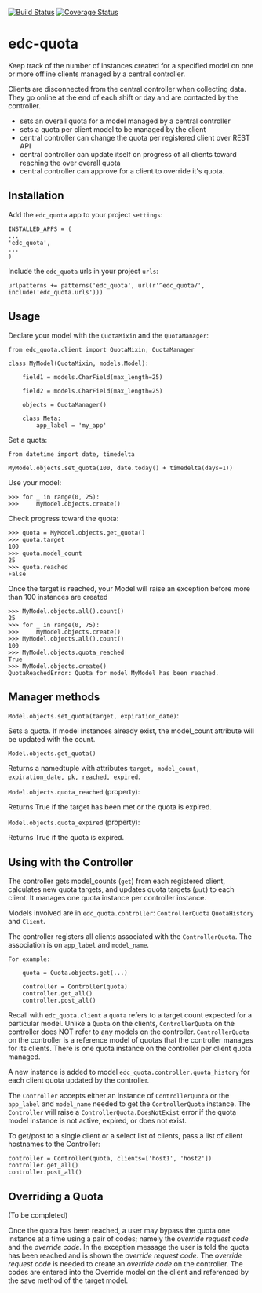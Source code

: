 [![Build Status](https://travis-ci.org/botswana-harvard/edc-quota.svg?branch=develop)](https://travis-ci.org/botswana-harvard/edc-quota)
[![Coverage Status](https://coveralls.io/repos/botswana-harvard/edc-quota/badge.svg?branch=develop&service=github)](https://coveralls.io/github/botswana-harvard/edc-quota?branch=develop)

# edc-quota

Keep track of the number of instances created for a specified model on one or more offline clients managed by a central controller.

Clients are disconnected from the central controller when collecting data. They go online at the end of each shift or day
and are contacted by the controller.

- sets an overall quota for a model managed by a central controller
- sets a quota per client model to be managed by the client
- central controller can change the quota per registered client over REST API
- central controller can update itself on progress of all clients toward reaching the over overall quota
- central controller can approve for a client to override it's quota.
 
Installation
------------

Add the `edc_quota` app to your project `settings`:

	INSTALLED_APPS = (
	...
	'edc_quota', 
	...
	)

Include the `edc_quota` urls in your project `urls`:

	urlpatterns += patterns('edc_quota', url(r'^edc_quota/', include('edc_quota.urls')))


Usage
-----

Declare your model with the `QuotaMixin` and the `QuotaManager`:

	from edc_quota.client import QuotaMixin, QuotaManager

	class MyModel(QuotaMixin, models.Model):
	
		field1 = models.CharField(max_length=25)

		field2 = models.CharField(max_length=25)

		objects = QuotaManager()
		
		class Meta:
			app_label = 'my_app'
			
Set a quota:
	
	from datetime import date, timedelta
	
	MyModel.objects.set_quota(100, date.today() + timedelta(days=1))

Use your model:

	>>> for _ in range(0, 25):
	>>> 	MyModel.objects.create()

Check progress toward the quota:

	>>> quota = MyModel.objects.get_quota()
	>>> quota.target
	100
	>>> quota.model_count
	25
	>>> quota.reached
	False

Once the target is reached, your Model will raise an exception before more than 100 instances are created  

	>>> MyModel.objects.all().count()
	25
	>>> for _ in range(0, 75):
	>>> 	MyModel.objects.create()
	>>> MyModel.objects.all().count()
	100
	>>> MyModel.objects.quota_reached
	True
	>>> MyModel.objects.create()
	QuotaReachedError: Quota for model MyModel has been reached.
	

Manager methods
---------------

`Model.objects.set_quota(target, expiration_date)`:

Sets a quota. If model instances already exist, the model_count attribute will be updated with the count. 
	
`Model.objects.get_quota()`

Returns a namedtuple with attributes `target, model_count, expiration_date, pk, reached, expired`.

`Model.objects.quota_reached` (property):

Returns True if the target has been met or the quota is expired.

`Model.objects.quota_expired` (property):

Returns True if the quota is expired.


Using with the Controller
-------------------------

The controller gets model_counts (`get`) from each registered client, calculates new quota targets, and updates quota targets (`put`) to each client. It manages one quota instance per controller instance.

Models involved are in `edc_quota.controller`: `ControllerQuota` `QuotaHistory` and `Client`.

The controller registers all clients associated with the `ControllerQuota`. The association is on `app_label` and `model_name`.

    For example:

        quota = Quota.objects.get(...)

        controller = Controller(quota)
        controller.get_all()
        controller.post_all()

Recall with `edc_quota.client` a `quota` refers to a target count expected for a particular model. Unlike a `Quota` on the clients, `ControllerQuota` on the controller does NOT refer to any models on the controller. `ControllerQuota` on the controller is a reference model of quotas that the controller manages for its clients. There is one quota instance on the controller per client quota managed.

A new instance is added to model `edc_quota.controller.quota_history` for each client quota updated by the controller.
 
The `Controller` accepts either an instance of `ControllerQuota` or the `app_label` and `model_name` needed to get the `ControllerQuota` instance. The `Controller` will raise a `ControllerQuota.DoesNotExist` error if the quota model instance is not active, expired, or does not exist.

To get/post to a single client or a select list of clients, pass a list of client hostnames to the Controller:
 
    controller = Controller(quota, clients=['host1', 'host2'])
    controller.get_all()
    controller.post_all()
 
Overriding a Quota
------------------
(To be completed)

Once the quota has been reached, a user may bypass the quota one instance at a time using a pair of codes; namely the _override request code_ and the _override code_. In the exception message the user is told the quota has been reached and is shown the _override request code_. The _override request code_ is needed to create an _override code_ on the controller. The codes are entered into the Override model on the client and referenced by the save method of the target model.
  